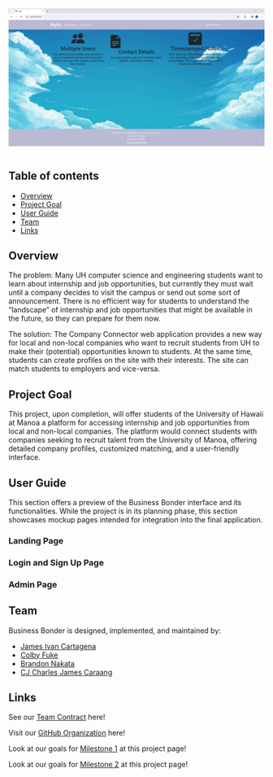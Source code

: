 <div class="text-center" style="display: flex; justify-content: center;">
  <img src="images/Landing.png" style="width: 1000px; height: auto;"  alt=""/>
</div>

<br>

## Table of contents

* [Overview](#overview)
* [Project Goal](#project-goals)
* [User Guide](#user-guide)
* [Team](#team)
* [Links](#links)

## Overview
The problem: Many UH computer science and engineering students want to learn about internship and job opportunities, but currently they must wait until a company decides to visit the campus or send out some sort of announcement. There is no efficient way for students to understand the “landscape” of internship and job opportunities that might be available in the future, so they can prepare for them now.

The solution: The Company Connector web application provides a new way for local and non-local companies who want to recruit students from UH to make their (potential) opportunities known to students. At the same time, students can create profiles on the site with their interests. The site can match students to employers and vice-versa.


## Project Goal
This project, upon completion, will offer students of the University of Hawaii at Manoa a platform for accessing internship and job opportunities from local and non-local companies. The platform would connect students with companies seeking to recruit talent from the University of Manoa, offering detailed company profiles, customized matching, and a user-friendly interface.

## User Guide
This section offers a preview of the Business Bonder interface and its functionalities. While the project is in its planning phase, this section showcases mockup pages intended for integration into the final application.

### Landing Page


### Login and Sign Up Page


### Admin Page 



## Team
Business Bonder is designed, implemented, and maintained by:
* [James Ivan Cartagena](https://jicaartagena.github.)
* [Colby Fuke]()
* [Brandon Nakata]()
* [CJ Charles James Caraang]()

## Links
See our [Team Contract](https://docs.google.com/document/d/1wR9g73pu1SJRpXFbqFpmOFahrW98Q21cmLE8qssi0cE/edit?usp=shar) here!

Visit our [GitHub Organization](https://github.com/Business-Bonder) here!

Look at our goals for [Milestone 1](https://github.com/orgs/Business-Bonder/projects/1/views/3) at this project page!

Look at our goals for [Milestone 2]() at this project page!
